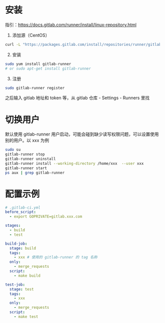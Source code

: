# 安装

指引：https://docs.gitlab.com/runner/install/linux-repository.html



1. 添加源（CentOS）

```bash
curl -L "https://packages.gitlab.com/install/repositories/runner/gitlab-runner/script.rpm.sh" | sudo bash
```

2. 安装

```bash
sudo yum install gitlab-runner
# or sudo apt-get install gitlab-runner
```

3. 注册

```bash
sudo gitlab-runner register
```

之后输入 gitlab 地址和 token 等，从 gitlab 仓库 - Settings - Runners 里找



# 切换用户

默认使用 gitlab-runner 用户启动，可能会碰到缺少读写权限问题，可以设置使用别的用户。以 xxx 为例

```bash
sudo su
gitlab-runner stop
gitlab-runner uninstall
gitlab-runner install --working-directory /home/xxx  --user xxx
gitlab-runner start
ps aux | grep gitlab-runner
```



# 配置示例

```yaml
# .gitlab-ci.yml
before_script:
  - export GOPRIVATE=gitlab.xxx.com

stages:
  - build
  - test

build-job:
  stage: build
  tags:
    - xxx # 使用的 gitlab-runner 的 tag 名称
  only:
    - merge_requests
  script:
    - make build

test-job:
  stage: test
  tags:
    - xxx
  only:
    - merge_requests
  script:
    - make test
```

